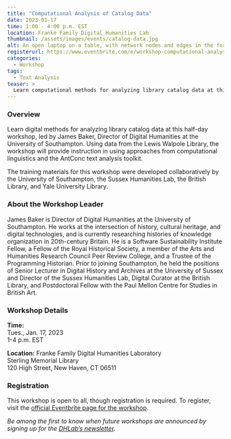 ```yaml
---
title: "Computational Analysis of Catalog Data"
date: 2023-01-17
time: 1:00 - 4:00 p.m. EST
location: Franke Family Digital Humanities Lab
thumbnail: /assets/images/events/catalog-data.jpg
alt: An open laptop on a table, with network nodes and edges in the foreground
registerurl: https://www.eventbrite.com/e/workshop-computational-analysis-of-catalog-data-tickets-492740629487
categories:
  - Workshop
tags:
  - Text Analysis
teaser: >
  Learn computational methods for analyzing library catalog data at this half-day workshop, led by James Baker, Director of Digital Humanities at the University of Southampton. The workshop will provide instruction in using the AntConc toolkit, as well as approaches from computational linguistics.
---
```


### Overview
Learn digital methods for analyzing library catalog data at this half-day workshop, led by James Baker, Director of Digital Humanities at the University of Southampton. Using data from the Lewis Walpole Library, the workshop will provide instruction in using approaches from computational linguistics and the AntConc text analysis toolkit. 
  
The training materials for this workshop were developed collaboratively by the University of Southampton, the Sussex Humanities Lab, the British Library, and Yale University Library. 

### About the Workshop Leader
James Baker is Director of Digital Humanities at the University of Southampton. He works at the intersection of history, cultural heritage, and digital technologies, and is currently researching histories of knowledge organization in 20th-century Britain. He is a Software Sustainability Institute Fellow, a Fellow of the Royal Historical Society, a member of the Arts and Humanities Research Council Peer Review College, and a Trustee of the Programming Historian. Prior to joining Southampton, he held the positions of Senior Lecturer in Digital History and Archives at the University of Sussex and Director of the Sussex Humanities Lab, Digital Curator at the British Library, and Postdoctoral Fellow with the Paul Mellon Centre for Studies in British Art.

### Workshop Details
**Time:**  
Tues., Jan. 17, 2023  
1-4 p.m. EST  

**Location:**
Franke Family Digital Humanities Laboratory  
Sterling Memorial Library  
120 High Street, New Haven, CT 06511  

### Registration
This workshop is open to all, though registration is required. To register, visit the <a href='https://schedule.yale.edu/event/7276442' target='_blank'>official Eventbrite page for the workshop</a>.  

*Be among the first to know when future workshops are announced by signing up for the <a href='https://subscribe.yale.edu/browse?search=digital+humanities' target='_blank'>DHLab’s newsletter</a>.*
